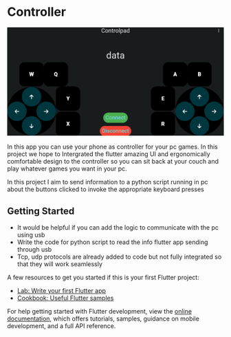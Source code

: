 
# Controller

![](/images/controller.png)

In this app you can use your phone as controller for your pc games. In this project we hope to Intergrated the flutter amazing UI and ergonomically comfortable design to the controller so you can sit back at your couch and play whatever games you want in your pc.

In this project I aim to send information to a python script running in pc about the buttons clicked to invoke the appropriate keyboard presses

## Getting Started

 - It would be helpful if you can add the logic to communicate with the pc using usb
 - Write the code for python script to read the info flutter app sending through usb
 - Tcp, udp protocols are already added to code but not fully integrated so that they will work seamlessly

A few resources to get you started if this is your first Flutter project:

- [Lab: Write your first Flutter app](https://docs.flutter.dev/get-started/codelab)
- [Cookbook: Useful Flutter samples](https://docs.flutter.dev/cookbook)

For help getting started with Flutter development, view the
[online documentation](https://docs.flutter.dev/), which offers tutorials,
samples, guidance on mobile development, and a full API reference.
